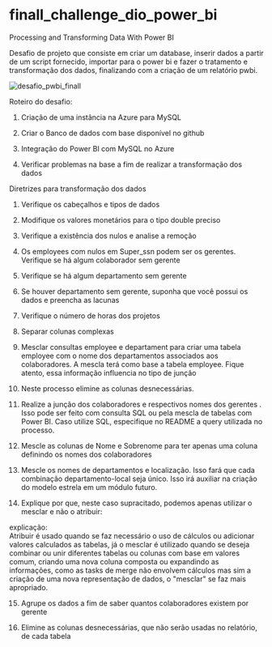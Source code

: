 # finall_challenge_dio_power_bi
Processing and Transforming Data With Power BI

Desafio de projeto que consiste em criar um database, inserir dados a partir de um script fornecido, importar para o power bi e fazer o tratamento e transformação dos dados, finalizando com a criação de um relatório pwbi.

![desafio_pwbi_finall](https://github.com/cyopse/finall_challenge_dio_power_bi/assets/70291505/6448fade-fc45-40e2-a521-9e5e77f003a3)

Roteiro do desafio:

1. Criação de uma instância na Azure para MySQL

2. Criar o Banco de dados com base disponível no github

3. Integração do Power BI com MySQL no Azure

4. Verificar problemas na base a fim de realizar a transformação dos dados

Diretrizes para transformação dos dados

1. Verifique os cabeçalhos e tipos de dados

2. Modifique os valores monetários para o tipo double preciso

3. Verifique a existência dos nulos e analise a remoção

4. Os employees com nulos em Super_ssn podem ser os gerentes. Verifique se há algum colaborador sem gerente

5. Verifique se há algum departamento sem gerente

6. Se houver departamento sem gerente, suponha que você possui os dados e preencha as lacunas

7. Verifique o número de horas dos projetos

8. Separar colunas complexas

9. Mesclar consultas employee e departament para criar uma tabela employee com o nome dos departamentos associados aos colaboradores. A mescla terá como base a tabela employee. Fique atento, essa informação influencia no tipo de junção

10. Neste processo elimine as colunas desnecessárias.

11. Realize a junção dos colaboradores e respectivos nomes dos gerentes . Isso pode ser feito com consulta SQL ou pela mescla de tabelas com Power BI. Caso utilize SQL, especifique no README a query utilizada no processo.

12. Mescle as colunas de Nome e Sobrenome para ter apenas uma coluna definindo os nomes dos colaboradores

13. Mescle os nomes de departamentos e localização. Isso fará que cada combinação departamento-local seja único. Isso irá auxiliar na criação do modelo estrela em um módulo futuro.

14. Explique por que, neste caso supracitado, podemos apenas utilizar o mesclar e não o atribuir:
<div></div>
explicação:
<div></div>
Atribuir é usado quando se faz necessário o uso de cálculos ou adicionar valores calculados as tabelas,
já o mesclar é utilizado quando se deseja combinar ou unir diferentes tabelas ou colunas com base em valores comum, criando uma nova coluna composta ou expandindo as informações, como as tasks de merge não envolvem cálculos mas sim a criação de uma nova representação de dados, o "mesclar" se faz mais apropriado.

15. Agrupe os dados a fim de saber quantos colaboradores existem por gerente

16. Elimine as colunas desnecessárias, que não serão usadas no relatório, de cada tabela
